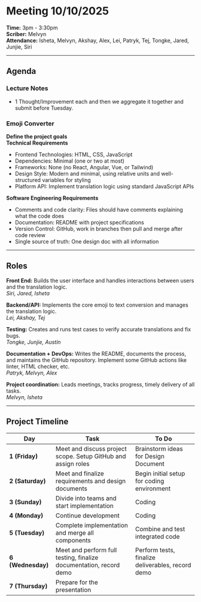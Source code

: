 # Meeting 10/10/2025  
**Time:** 3pm - 3:30pm  
**Scriber:** Melvyn  
**Attendance:** Isheta, Melvyn, Akshay, Alex, Lei, Patryk, Tej, Tongke, Jared, Junjie, Siri  

---

## Agenda

### Lecture Notes
- 1 Thought/Improvement each and then we aggregate it together and submit before Tuesday.

### Emoji Converter
**Define the project goals**  
**Technical Requirements**  
- Frontend Technologies: HTML, CSS, JavaScript  
- Dependencies: Minimal (one or two at most)  
- Frameworks: None (no React, Angular, Vue, or Tailwind)  
- Design Style: Modern and minimal, using relative units and well-structured variables for styling  
- Platform API: Implement translation logic using standard JavaScript APIs  

**Software Engineering Requirements**  
- Comments and code clarity: Files should have comments explaining what the code does  
- Documentation: README with project specifications  
- Version Control: GitHub, work in branches then pull and merge after code review  
- Single source of truth: One design doc with all information  

---

## Roles

**Front End:** Builds the user interface and handles interactions between users and the translation logic.  
*Siri, Jared, Isheta*  

**Backend/API:** Implements the core emoji to text conversion and manages the translation logic.  
*Lei, Akshay, Tej*  

**Testing:** Creates and runs test cases to verify accurate translations and fix bugs.  
*Tongke, Junjie, Austin*  

**Documentation + DevOps:** Writes the README, documents the process, and maintains the GitHub repository. Implement some GitHub actions like linter, HTML checker, etc.  
*Patryk, Melvyn, Alex*  

**Project coordination:** Leads meetings, tracks progress, timely delivery of all tasks.  
*Melvyn, Isheta*  

---

## Project Timeline

| **Day** | **Task** | **To Do** |
|----------|-----------|-----------|
| **1 (Friday)** | Meet and discuss project scope. Setup GitHub and assign roles | Brainstorm ideas for Design Document |
| **2 (Saturday)** | Meet and finalize requirements and design documents | Begin initial setup for coding environment |
| **3 (Sunday)** | Divide into teams and start implementation | Coding |
| **4 (Monday)** | Continue development | Coding |
| **5 (Tuesday)** | Complete implementation and merge all components | Combine and test integrated code |
| **6 (Wednesday)** | Meet and perform full testing, finalize documentation, record demo | Perform tests, finalize deliverables, record demo |
| **7 (Thursday)** | Prepare for the presentation |  |
